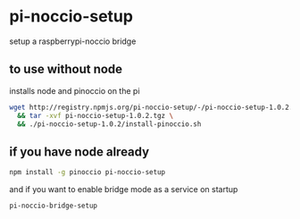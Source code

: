 pi-noccio-setup
===============

setup a raspberrypi-noccio bridge

to use without node 
-------------------

installs node and pinoccio on the pi

```sh
wget http://registry.npmjs.org/pi-noccio-setup/-/pi-noccio-setup-1.0.2.tgz \
  && tar -xvf pi-noccio-setup-1.0.2.tgz \
  && ./pi-noccio-setup-1.0.2/install-pinoccio.sh
```

if you have node already
-------------------------

```sh
npm install -g pinoccio pi-noccio-setup
```

and if you want to enable bridge mode as a service on startup
```sh
pi-noccio-bridge-setup
```
